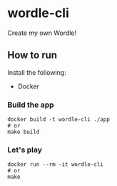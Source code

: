 # wordle-cli

Create my own Wordle!

## How to run

Install the following:

- Docker

### Build the app

```shell
docker build -t wordle-cli ./app
# or
make build
```

### Let's play

```shell
docker run --rm -it wordle-cli
# or
make
```
